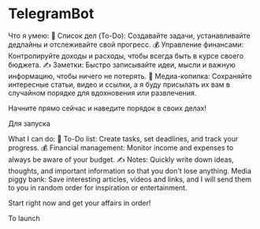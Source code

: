 # TelegramBot
Что я умею:
🎯 Список дел (To-Do): Создавайте задачи, устанавливайте дедлайны и отслеживайте свой прогресс.
💰 Управление финансами: Контролируйте доходы и расходы, чтобы всегда быть в курсе своего бюджета.
✍️ Заметки: Быстро записывайте идеи, мысли и важную информацию, чтобы ничего не потерять.
🎲 Медиа-копилка: Сохраняйте интересные статьи, видео и ссылки, а я буду присылать их вам в случайном порядке для вдохновения или развлечения.

Начните прямо сейчас и наведите порядок в своих делах!

Для запуска 


What I can
do: 🎯 To-Do list: Create tasks, set deadlines, and track your progress.
💰 Financial management: Monitor income and expenses to always be aware of your budget.
✍️ Notes: Quickly write down ideas, thoughts, and important information so that you don't lose anything.
Media piggy bank: Save interesting articles, videos and links, and I will send them to you in random order for inspiration or entertainment.

Start right now and get your affairs in order!

To launch


